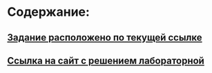 # Содержание:
## [Задание расположено по текущей ссылке](https://kodaktor.ru/g/xsl_intro)
## [Ссылка на сайт с решением лабораторной](https://tikhonovdanila.github.io/itmo_laboratory_work/2023_25feb/)
